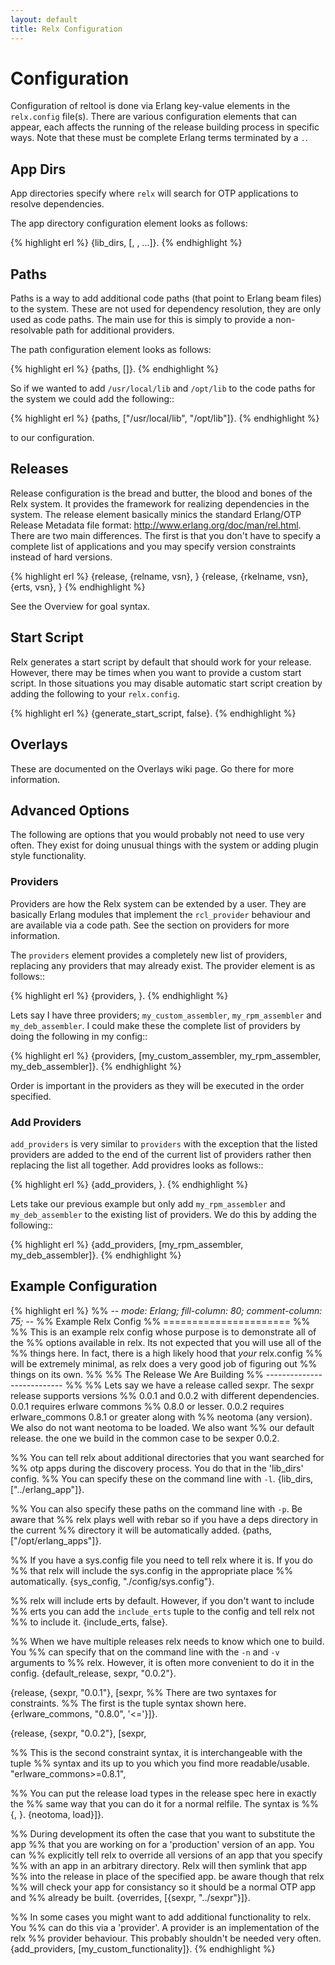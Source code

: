 ```yaml
---
layout: default
title: Relx Configuration
---
```


Configuration
=============

Configuration of reltool is done via Erlang key-value elements in the
`relx.config` file(s). There are various configuration elements
that can appear, each affects the running of the release building
process in specific ways. Note that these must be complete Erlang
terms terminated by a `.`.

App Dirs
--------

App directories specify where `relx` will search for OTP applications to resolve dependencies.

The app directory configuration element looks as follows:

{% highlight erl %}
{lib_dirs, [<path1>, <path2>, ...]}.
{% endhighlight %}

Paths
-----

Paths is a way to add additional code paths (that point to Erlang beam
files) to the system. These are not used for dependency resolution,
they are only used as code paths. The main use for this is simply to
provide a non-resolvable path for additional providers.

The path configuration element looks as follows:

{% highlight erl %}
    {paths, [<list of directory paths>]}.
{% endhighlight %}

So if we wanted to add `/usr/local/lib` and `/opt/lib` to the code
paths for the system we could add the following::

{% highlight erl %}
    {paths, ["/usr/local/lib", "/opt/lib"]}.
{% endhighlight %}

to our configuration.

Releases
--------

Release configuration is the bread and butter, the blood and bones of
the Relx system. It provides the framework for realizing
dependencies in the system. The release element basically minics the
standard Erlang/OTP Release Metadata file format:
http://www.erlang.org/doc/man/rel.html. There are two main
differences. The first is that you don't have to specify a complete
list of applications and you may specify version constraints instead
of hard versions.

{% highlight erl %}
    {release, {relname, vsn},
      <app goals>}
    {release, {rkelname, vsn},
     {erts, vsn},
      <app goals>}
{% endhighlight %}

See the Overview for goal syntax.

Start Script
------------

Relx generates a start script by default that should work for your
release. However, there may be times when you want to provide a custom
start script. In those situations you may disable automatic start
script creation by adding the following to your `relx.config`.

{% highlight erl %}
    {generate_start_script, false}.
{% endhighlight %}

Overlays
--------

These are documented on the Overlays wiki page. Go there for more
information.

Advanced Options
----------------

The following are options that you would probably not need to use very
often. They exist for doing unusual things with the system or adding
plugin style functionality.


### Providers

Providers are how the Relx system can be extended by a user. They
are basically Erlang modules that implement the `rcl_provider`
behaviour and are available via a code path. See the section on
providers for more information.

The `providers` element provides a completely new list of providers,
replacing any providers that may already exist. The provider element
is as follows::

{% highlight erl %}
     {providers, <list of module names>}.
{% endhighlight %}

Lets say I have three providers; `my_custom_assembler`,
`my_rpm_assembler` and `my_deb_assembler`. I could make these the
complete list of providers by doing the following in my config::

{% highlight erl %}
    {providers, [my_custom_assembler,
                 my_rpm_assembler,
                 my_deb_assembler]}.
{% endhighlight %}

Order is important in the providers as they will be executed in the
order specified.

### Add Providers

`add_providers` is very similar to `providers` with the exception that
the listed providers are added to the end of the current list of
providers rather then replacing the list all together. Add providres
looks as follows::

{% highlight erl %}
     {add_providers, <list of module names>}.
{% endhighlight %}

Lets take our previous example but only add `my_rpm_assembler` and
`my_deb_assembler` to the existing list of providers. We do this by
adding the following::

{% highlight erl %}
    {add_providers, [my_rpm_assembler,
                     my_deb_assembler]}.
{% endhighlight %}

Example Configuration
---------------------

{% highlight erl %}
%% -*- mode: Erlang; fill-column: 80; comment-column: 75; -*-
%% Example Relx Config
%% ======================
%%
%% This is an example relx config whose purpose is to demonstrate all of the
%% options available in relx. Its not expected that you will use all of the
%% things here. In fact, there is a high likely hood that *your* relx.config
%% will be extremely minimal, as relx does a very good job of figuring out
%% things on its own.
%%
%% The Release We Are Building
%% ---------------------------
%%
%% Lets say we have a release called sexpr. The sexpr release supports versions
%% 0.0.1 and 0.0.2 with different dependencies. 0.0.1 requires erlware commons
%% 0.8.0 or lesser. 0.0.2 requires erlware_commons 0.8.1 or greater along with
%% neotoma (any version). We also do not want neotoma to be loaded. We also want
%% our default release. the one we build in the common case to be sexper 0.0.2.

%% You can tell relx about additional directories that you want searched for
%% otp apps during the discovery process. You do that in the 'lib_dirs' config.
%% You can specify these on the command line with `-l`.
{lib_dirs, ["../erlang_app"]}.

%% You can also specify these paths on the command line with `-p`. Be aware that
%% relx plays well with rebar so if you have a deps directory in the current
%% directory it will be automatically added.
{paths, ["/opt/erlang_apps"]}.


%% If you have a sys.config file you need to tell relx where it is. If you do
%% that relx will include the sys.config in the appropriate place
%% automatically.
{sys_config, "./config/sys.config"}.

%% relx will include erts by default. However, if you don't want to include
%% erts you can add the `include_erts` tuple to the config and tell relx not
%% to include it.
{include_erts, false}.

%% When we have multiple releases relx needs to know which one to build. You
%% can specify that on the command line with the `-n` and `-v` arguments to
%% relx. However, it is often more convenient to do it in the config.
{default_release, sexpr, "0.0.2"}.

{release, {sexpr, "0.0.1"},
 [sexpr,
  %% There are two syntaxes for constraints.
  %% The first is the tuple syntax shown here.
  {erlware_commons, "0.8.0", '<='}]}.

{release, {sexpr, "0.0.2"},
 [sexpr,

  %% This is the second constraint syntax, it is interchangeable with the tuple
  %% syntax and its up to you which you find more readable/usable.
  "erlware_commons>=0.8.1",

  %% You can put the release load types in the release spec here in exactly the
  %% same way that you can do it for a normal relfile. The syntax is
  %% {<constraint>, <type>}.
  {neotoma, load}]}.

%% During development its often the case that you want to substitute the app
%% that you are working on for a 'production' version of an app. You can
%% explicitly tell relx to override all versions of an app that you specify
%% with an app in an arbitrary directory. Relx will then symlink that app
%% into the release in place of the specified app. be aware though that relx
%% will check your app for consistancy so it should be a normal OTP app and
%% already be built.
{overrides, [{sexpr, "../sexpr"}]}.


%% In some cases you might want to add additional functionality to relx. You
%% can do this via a 'provider'. A provider is an implementation of the relx
%% provider behaviour. This probably shouldn't be needed very often.
{add_providers, [my_custom_functionality]}.
{% endhighlight %}
